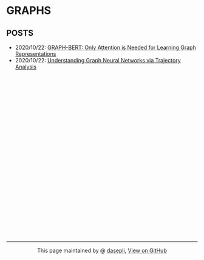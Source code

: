 # GRAPHS
## POSTS
- 2020/10/22: [GRAPH-BERT: Only Attention is Needed for Learning Graph Representations](posts/2020/10/22/GraphBert.md)
- 2020/10/22: [Understanding Graph Neural Networks via Trajectory Analysis](posts/2020/10/22/TrajectoryAnalysis.md)




<br>
<br>
<br>
<br>
<br><br>
<br>
<br><br><br><br><br>
<br>
<br>
<br>
<br>
<br>
<br><br>
<br>
<br><br>
<br>
<br>
<br>

------------------------------------------------------------

<div style="text-align:center;">
This page maintained by @ <a href="/">dasepli</a>, 	
<a href="https://github.com/dasepli/graphs/">View on GitHub</a>
</div>
